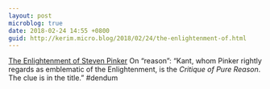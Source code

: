 ```yaml
---
layout: post
microblog: true
date: 2018-02-24 14:55 +0800
guid: http://kerim.micro.blog/2018/02/24/the-enlightenment-of.html
---
```

[The Enlightenment of Steven Pinker](http://www.abc.net.au/religion/articles/2018/02/20/4806696.htm) On “reason”: “Kant, whom Pinker rightly regards as emblematic of the Enlightenment, is the _Critique of Pure Reason_. The clue is in the title.” #dendum
